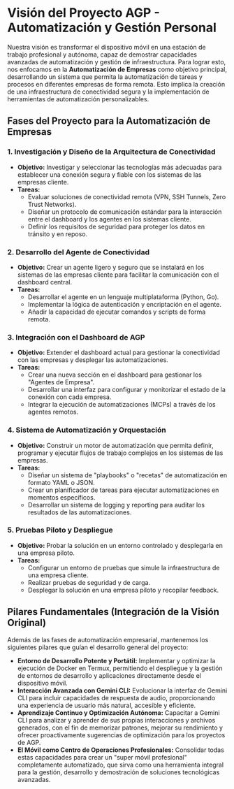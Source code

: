 # Visión del Proyecto AGP - Automatización y Gestión Personal

Nuestra visión es transformar el dispositivo móvil en una estación de trabajo profesional y autónoma, capaz de demostrar capacidades avanzadas de automatización y gestión de infraestructura. Para lograr esto, nos enfocamos en la **Automatización de Empresas** como objetivo principal, desarrollando un sistema que permita la automatización de tareas y procesos en diferentes empresas de forma remota. Esto implica la creación de una infraestructura de conectividad segura y la implementación de herramientas de automatización personalizables.

## Fases del Proyecto para la Automatización de Empresas

### 1. Investigación y Diseño de la Arquitectura de Conectividad
*   **Objetivo:** Investigar y seleccionar las tecnologías más adecuadas para establecer una conexión segura y fiable con los sistemas de las empresas cliente.
*   **Tareas:**
    *   Evaluar soluciones de conectividad remota (VPN, SSH Tunnels, Zero Trust Networks).
    *   Diseñar un protocolo de comunicación estándar para la interacción entre el dashboard y los agentes en los sistemas cliente.
    *   Definir los requisitos de seguridad para proteger los datos en tránsito y en reposo.

### 2. Desarrollo del Agente de Conectividad
*   **Objetivo:** Crear un agente ligero y seguro que se instalará en los sistemas de las empresas cliente para facilitar la comunicación con el dashboard central.
*   **Tareas:**
    *   Desarrollar el agente en un lenguaje multiplataforma (Python, Go).
    *   Implementar la lógica de autenticación y encriptación en el agente.
    *   Añadir la capacidad de ejecutar comandos y scripts de forma remota.

### 3. Integración con el Dashboard de AGP
*   **Objetivo:** Extender el dashboard actual para gestionar la conectividad con las empresas y desplegar las automatizaciones.
*   **Tareas:**
    *   Crear una nueva sección en el dashboard para gestionar los "Agentes de Empresa".
    *   Desarrollar una interfaz para configurar y monitorizar el estado de la conexión con cada empresa.
    *   Integrar la ejecución de automatizaciones (MCPs) a través de los agentes remotos.

### 4. Sistema de Automatización y Orquestación
*   **Objetivo:** Construir un motor de automatización que permita definir, programar y ejecutar flujos de trabajo complejos en los sistemas de las empresas.
*   **Tareas:**
    *   Diseñar un sistema de "playbooks" o "recetas" de automatización en formato YAML o JSON.
    *   Crear un planificador de tareas para ejecutar automatizaciones en momentos específicos.
    *   Desarrollar un sistema de logging y reporting para auditar los resultados de las automatizaciones.

### 5. Pruebas Piloto y Despliegue
*   **Objetivo:** Probar la solución en un entorno controlado y desplegarla en una empresa piloto.
*   **Tareas:**
    *   Configurar un entorno de pruebas que simule la infraestructura de una empresa cliente.
    *   Realizar pruebas de seguridad y de carga.
    *   Desplegar la solución en una empresa piloto y recopilar feedback.

## Pilares Fundamentales (Integración de la Visión Original)

Además de las fases de automatización empresarial, mantenemos los siguientes pilares que guían el desarrollo general del proyecto:

*   **Entorno de Desarrollo Potente y Portátil:** Implementar y optimizar la ejecución de Docker en Termux, permitiendo el despliegue y la gestión de entornos de desarrollo y aplicaciones directamente desde el dispositivo móvil.
*   **Interacción Avanzada con Gemini CLI:** Evolucionar la interfaz de Gemini CLI para incluir capacidades de respuesta de audio, proporcionando una experiencia de usuario más natural, accesible y eficiente.
*   **Aprendizaje Continuo y Optimización Autónoma:** Capacitar a Gemini CLI para analizar y aprender de sus propias interacciones y archivos generados, con el fin de memorizar patrones, mejorar su rendimiento y ofrecer proactivamente sugerencias de optimización para los proyectos de AGP.
*   **El Móvil como Centro de Operaciones Profesionales:** Consolidar todas estas capacidades para crear un "super móvil profesional" completamente automatizado, que sirva como una herramienta integral para la gestión, desarrollo y demostración de soluciones tecnológicas avanzadas.

